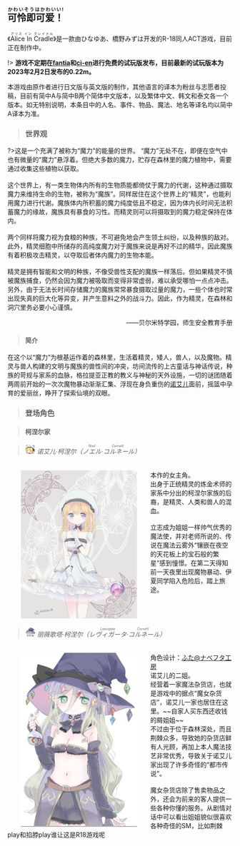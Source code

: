<h2><ruby>可怜即可爱！<rt>かわいそうはかわいい!</rt></ruby></h2>

《<ruby>Alice In Cradle<rt>アリス イン クレイドル</rt></ruby>》是一款由ひなゆあ、橋野みずは开发的R-18同人ACT游戏，目前正在制作中。

!> **游戏不定期在[fantia](https://fantia.jp/posts/1256752)和[ci-en](https://ci-en.dlsite.com/creator/12611/article/637550)进行免费的试玩版发布，目前最新的试玩版本为2023年2月2日发布的0.22m。**

本游戏由原作者进行日文版与英文版的制作，其他语言的译本为粉丝与志愿者投稿，目前有简中A与简中B两个简体中文版本，以及繁体中文、韩文和泰文各一个版本。如无特别说明，本条目中的人名、事件、物品、魔法、地名等译名均以简中A译本为准。

>### 世界观

?>这是一个充满了被称为“魔力”的能量的世界。
“魔力”无处不在，即便在空气中也有微量的“魔力”悬浮着。但绝大多数的魔力，贮存在森林里的魔力植物中，需要通过收集这些植物以获取。
<br><br>
这个世界上，有一类生物体内所有的生物质能都倚仗于魔力的代谢，这种通过摄取魔力来维持生命的生物，被称为“魔族”。同样居住在这个世界上的“精灵”，也能利用魔力进行代谢。魔族体内所积蓄的魔力纯度低且不稳定，因为体内长时间无法积蓄魔力的缘故，魔族具有暴食的习性。而精灵则可以将摄取到的魔力稳定保持在体内。
<br><br>
两个同样将魔力视为食粮的种族，不可避免地会产生领土纠纷，以及种族的敌对。此外，精灵细胞中所储存的高纯度魔力对于魔族来说是再好不过的精华，因此魔族有着积极攻击精灵，以夺取后者体内魔力的生物本能。
<br><br>
精灵是拥有智能和文明的种族，不像受兽性支配的魔族一样落后。但如果精灵不慎被魔族捕食，仍然会因为魔力被吸取而变得非常虚弱，难以承受哪怕一点点冲击。另外，由于无法长时间存储魔力的魔族常常暴食摄取过量的魔力，一些个体也时常出现失真的巨大化等异变，并产生意料之外的战斗力。因此，作为精灵，在森林和洞穴里务必要小心谨慎。
<p align="right">——贝尔米特学园，师生安全教育手册



>#### 简介

在这个以“魔力”为根基运作着的森林里，生活着精灵，矮人，兽人，以及魔物。精灵与兽人构建的文明与魔族的兽性间的冲突，坊间流传的上古童话与神话传说，种族的苛规与家系的血脉，格拉提亚正教的教义与神秘的天外设施，一切的谜团随着两周前开始的一次次魔物暴动渐渐汇集、浮现在身负重伤的[诺艾儿](wiki/zh-hans/?id=-诺艾儿·柯涅尔（ノエルnoel·コルネールcornehl）)面前，摇篮中孕育的爱丽丝，睁开了探索仙境的双眼。

>### 登场角色

>#### 柯涅尔家

>###### <img src="/assets/images/zh-hans/NoelPixel.webp" height="20px"> 诺艾儿·柯涅尔（<ruby>ノエル<rt>Noel</rt>·コルネール<rt>Cornehl</rt></ruby>）

<table><img align="left" src="/assets/images/zh-hans/NoelCornehl.webp" width="260px" hspace="30px">本作的女主角。<br>出身于正统精灵的炼金术师的家系中分出的柯涅尔家族的后裔，是精灵、人类和兽人的混血。<br><br>立志成为姐姐一样帅气优秀的魔法使，并对老师所说的、传说在魔法云雾外“镶嵌在夜空的天花板上的宝石般的繁星”感到憧憬。在第二天得知前一天夜里出现魔物暴动、伊夏同学陷入危险后，踏上旅途。</table>

>###### <img src="/assets/images/zh-hans/LaevigataPixel.webp" height="20px"> 丽薇歌塔·柯涅尔（<ruby>レヴィガータ<rt>Laevigata</rt>·コルネール<rt>Cornehl</rt></ruby>）

<table><img align="left" src="/assets/images/zh-hans/LaevigataCornehl.webp" width="260px" hspace="30px">角色设计：<a target="_blank" rel="nofollow noreferrer noopener" class="external text" href="https://twitter.com/futausa155">ふた@ナベフタ工房</a><br>诺艾儿的二姐。<br>经营着一家魔法杂货店，也就是游戏中的据点“魔女杂货店”，诺艾儿一家也居住在这里。~~自家人买东西还收钱的屑姐姐~~<br>不过由于位于森林深处，而且荆棘众多，导致她的杂货店鲜有人光顾，再加上本人魔法技艺非常优秀，导致关于诺艾儿家出现了许多奇怪的“都市传说”。<br><br>魔女杂货店除了售卖物品之外，还会为前来的客人提供一些各种你懂的服务。从剧情对话中可以看出姐姐貌似很喜欢各种奇怪的SM，比如荆棘play和掐脖play谁让这是R18游戏呢</table>
